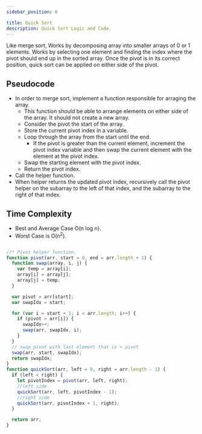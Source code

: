 ```yaml
---
sidebar_position: 6

title: Quick Sort
description: Quick Sort Logic and Code.
---
```


Like merge sort, Works by decomposing array into smaller arrays of 0 or 1 elements. Works by selecting one element and finding the index where the pivot should end up in the sorted array. Once the pivot is in its correct position, quick sort can be applied on either side of the pivot.


## Pseudocode
-  In order to merge sort, implement a function responsible for arraging the array. 
    - This function should be able to arrange elements on either side of the array. It should not create a new array.
    - Consider the pivot the start of the array.
    - Store the current pivot index in a variable. 
    - Loop through the array from the start until the end.
      - If the pivot is greater than the current element, increment the pivot index variable and then swap the current element with the element at the pivot index.
    - Swap the starting element with the pivot index.
    - Return the pivot index.
- Call the helper function.
- When helper returns the updated pivot index, recursively call the pivot helper on the subarray to the left of that index, and the subarray to the right of that index.

## Time Complexity
- Best and Average Case O(n log n).
- Worst Case is O(n<sup>2</sup>).



```js title='Quick Sort'

//* Pivot helper function.
function pivot(arr, start = 0, end = arr.length + 1) {
  function swap(array, i, j) {
    var temp = array[i];
    array[i] = array[j];
    array[j] = temp;
  }

  var pivot = arr[start];
  var swapIdx = start;

  for (var i = start + 1; i < arr.length; i++) {
    if (pivot > arr[i]) {
      swapIdx++;
      swap(arr, swapIdx, i);
    }
  }
  // swap pivot with last element that is < pivot
  swap(arr, start, swapIdx);
  return swapIdx;
}
function quickSort(arr, left = 0, right = arr.length - 1) {
  if (left < right) {
    let pivotIndex = pivot(arr, left, right);
    //left side
    quickSort(arr, left, pivotIndex - 1);
    //right side
    quickSort(arr, pivotIndex + 1, right);
  }

  return arr;
}
```